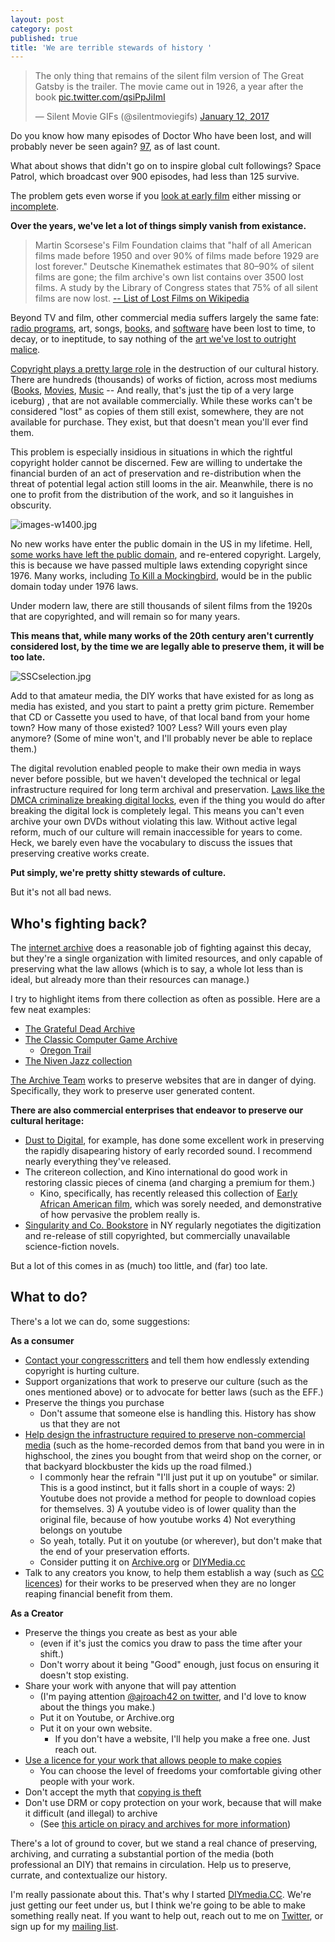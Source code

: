 ```yaml
---
layout: post
category: post
published: true
title: 'We are terrible stewards of history '
---
```

<blockquote class="twitter-tweet" data-lang="en"><p lang="en" dir="ltr">The only thing that remains of the silent film version of The Great Gatsby is the trailer. The movie came out in 1926, a year after the book <a href="https://t.co/qsiPpJiImI">pic.twitter.com/qsiPpJiImI</a></p>&mdash; Silent Movie GIFs (@silentmoviegifs) <a href="https://twitter.com/silentmoviegifs/status/819585736328564738">January 12, 2017</a></blockquote>
<script async src="//platform.twitter.com/widgets.js" charset="utf-8"></script>

Do you know how many episodes of Doctor Who have been lost, and will probably never be seen again? [97](https://en.wikipedia.org/wiki/Doctor_Who_missing_episodes), as of last count. 

What about shows that didn't go on to inspire global cult followings? Space Patrol, which broadcast over 900 episodes, had less than 125 survive. 

The problem gets even worse if you [look at early film](https://en.wikipedia.org/wiki/List_of_lost_films) either missing or [incomplete](https://en.wikipedia.org/wiki/List_of_incomplete_or_partially_lost_films). 

**Over the years, we've let a lot of things simply vanish from existance.**

> Martin Scorsese's Film Foundation claims that "half of all American films made before 1950 and over 90% of films made before 1929 are lost forever." Deutsche Kinemathek estimates that 80–90% of silent films are gone; the film archive's own list contains over 3500 lost films. A study by the Library of Congress states that 75% of all silent films are now lost.
[-- List of Lost Films on Wikipedia](https://en.wikipedia.org/wiki/List_of_lost_films)

Beyond TV and film, other commercial media suffers largely the same fate: [radio programs](https://en.wikipedia.org/wiki/Golden_Age_of_Radio#Availability_of_recordings), art, songs, [books](http://www.cracked.com/article/18368_7-books-we-lost-to-history-that-would-have-changed-world/), and [software](http://www.gamasutra.com/view/feature/134641/where_games_go_to_sleep_the_game_.php) have been lost to time, to decay, or to ineptitude, to say nothing of the [art we've lost to outright malice](https://medium.com/@peterbcampbell/why-hitler-stole-art-2136f1f54e77#.l87sevt6k). 

[Copyright plays a pretty large role](https://www.clir.org/pubs/abstract/reports/pub148) in the destruction of our cultural history. There are hundreds (thousands) of works of fiction, across most mediums ([Books](http://www.bookfinder.com/books/bookfinder_report/BookFinder_Report_2013.mhtml), [Movies](http://www.imdb.com/list/ls072483297/), [Music](http://www.cracked.com/blog/5-famous-albums-you-wont-believe-you-cant-buy-anymore/) -- And really, that's just the tip of a very large iceburg) , that are not available commercially. While these works can't be considered "lost" as copies of them still exist, somewhere, they are not available for purchase. They exist, but that doesn't mean you'll ever find them. 

This problem is especially insidious in situations in which the rightful copyright holder cannot be discerned. Few are willing to undertake the financial burden of an act of preservation and re-distribution when the threat of potential legal action still looms in the air. Meanwhile, there is no one to profit from the distribution of the work, and so it languishes in obscurity. 

![images-w1400.jpg]({{site.baseurl}}/images/images-w1400.jpg)

No new works have enter the public domain in the US in my lifetime. Hell, [some works have left the public domain](https://www.plagiarismtoday.com/2016/10/19/copyright-and-metropolis/), and re-entered copyright.  Largely, this is because we have passed multiple laws extending copyright since 1976. Many works, including [To Kill a Mockingbird](https://web.law.duke.edu/cspd/publicdomainday/2017/pre-1976), would be in the public domain today under 1976 laws. 

Under modern law, there are still thousands of silent films from the 1920s that are copyrighted, and will remain so for many years. 

**This means that, while many works of the 20th century aren't currently considered lost, by the time we are legally able to preserve them, it will be too late.**

![SSCselection.jpg]({{site.baseurl}}/images/SSCselection.jpg)

Add to that amateur media, the DIY works that have existed for as long as media has existed, and you start to paint a pretty grim picture. Remember that CD or Cassette you used to have, of that local band from your home town? How many of those existed? 100? Less? Will yours even play anymore? (Some of mine won't, and I'll probably never be able to replace them.) 

The digital revolution enabled people to make their own media in ways never before possible, but we haven't developed the technical or legal infrastructure required for long term archival and preservation. [Laws like the DMCA criminalize breaking digital locks](http://www.theatlantic.com/technology/archive/2013/03/the-copyright-rule-we-need-to-repeal-if-we-want-to-preserve-our-cultural-heritage/274049/), even if the thing you would do after breaking the digital lock is completely legal. This means you can't even archive your own DVDs without violating this law. Without active legal reform, much of our culture will remain inaccessible for years to come. Heck, we barely even have the vocabulary to discuss the issues that preserving creative works create. 

**Put simply, we're pretty shitty stewards of culture.**

But it's not all bad news. 

## Who's fighting back?

The [internet archive](http://archive.org) does a reasonable job of fighting against this decay, but they're a single organization with limited resources, and only capable of preserving what the law allows (which is to say, a whole lot less than is ideal, but already more than their resources can manage.) 

I try to highlight items from there collection as often as possible. Here are a few neat examples: 

- [The Grateful Dead Archive](https://archive.org/details/GratefulDead)
- [The Classic Computer Game Archive](https://archive.org/details/softwarelibrary_msdos_games)
	- [Oregon Trail](https://archive.org/details/msdos_Oregon_Trail_The_1990)
- [The Niven Jazz collection](http://ajroach42.github.io/the-david-w-niven-collection-of-early-jazz/) 

[The Archive Team](http://www.archiveteam.org/index.php?title=Main_Page) works to preserve websites that are in danger of dying. Specifically, they work to preserve user generated content. 

**There are also commercial enterprises that endeavor to preserve our cultural heritage:** 

- [Dust to Digital](http://www.dust-digital.com/), for example, has done some excellent work in preserving the rapidly disapearing history of early recorded sound. I recommend nearly everything they've released. 
- The critereon collection, and Kino international do good work in restoring classic pieces of cinema (and charging a premium for them.) 
	- Kino, specifically, has recently released this collection of [Early African American film](https://www.kinolorber.com/film/view/id/2124), which was sorely needed, and demonstrative of how pervasive the problem really is. 
- [Singularity and Co. Bookstore](http://singularityshop.com/collections/all-of-our-ebook-subscriptions) in NY regularly negotiates the digitization and re-release of still copyrighted, but commercially unavailable science-fiction novels. 

But a lot of this comes in as (much) too little, and (far) too late. 

## What to do? 

There's a lot we can do, some suggestions: 

**As a consumer** 

- [Contact your congresscritters](https://www.eff.org/congress) and tell them how endlessly extending copyright is hurting culture. 
- Support organizations that work to preserve our culture (such as the ones mentioned above) or to advocate for better laws (such as the EFF.) 
- Preserve the things you purchase
	- Don't assume that someone else is handling this. History has show us that they are not 
- [Help design the infrastructure required to preserve non-commercial media](http://diymedia.cc) (such as the home-recorded demos from that band you were in in highschool, the zines you bought from that weird shop on the corner, or that backyard blockbuster the kids up the road filmed.)
	- I commonly hear the refrain "I'll just put it up on youtube" or similar. This is a good instinct, but it falls short in a couple of ways: 
    	2) Youtube does not provide a method for people to download copies for themselves. 
        3) A youtube video is of lower quality than the original file, because of how youtube works 
        4) Not everything belongs on youtube 
    - So yeah, totally. Put it on youtube (or wherever), but don't make that the end of your preservation efforts. 
    - Consider putting it on [Archive.org](http://archive.org) or [DIYMedia.cc](http://diymedia.cc)
- Talk to any creators you know, to help them establish a way (such as [CC licences](https://creativecommons.org/)) for their works to be preserved when they are no longer reaping financial benefit from them. 

**As a Creator**

- Preserve the things you create as best as your able 
	- (even if it's just the comics you draw to pass the time after your shift.) 
    - Don't worry about it being "Good" enough, just focus on ensuring it doesn't stop existing. 
- Share your work with anyone that will pay attention 
	- (I'm paying attention [@ajroach42 on twitter](http://twitter.com/ajroach42), and I'd love to know about the things you make.)
    - Put it on Youtube, or Archive.org
    - Put it on your own website. 
    	- If you don't have a website, I'll help you make a free one. Just reach out. 
- [Use a licence for your work that allows people to make copies](https://creativecommons.org/)
	- You can choose the level of freedoms your comfortable giving other people with your work. 
- Don't accept the myth that [copying is theft](https://www.youtube.com/watch?v=IeTybKL1pM4) 
- Don't use DRM or copy protection on your work, because that will make it difficult (and illegal) to archive 
	- (See [this article on piracy and archives for more information](https://www.techdirt.com/articles/20120126/09565417551/why-piracy-is-indispensable-survival-our-culture.shtml))

There's a lot of ground to cover, but we stand a real chance of preserving, archiving, and currating a substantial portion of the media (both professional an DIY) that remains in circulation. Help us to preserve, currate, and contextualize our history. 

I'm really passionate about this. That's why I started [DIYmedia.CC](http://diymedia.cc). We're just getting our feet under us, but I think we're going to be able to make something really neat. If you want to help out, reach out to me on [Twitter](http://twitter.com/ajroach42), or sign up for my [mailing list](http://tinyletter.com/ajroach42). 
